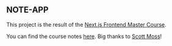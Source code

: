 ## NOTE-APP

This project is the result of the [Next.js Frontend Master Course](https://frontendmasters.com/courses/next-js/).

You can find the course notes [here](https://hendrixer.github.io/nextjs-course/).
Big thanks to [Scott Moss](https://github.com/hendrixer)!
